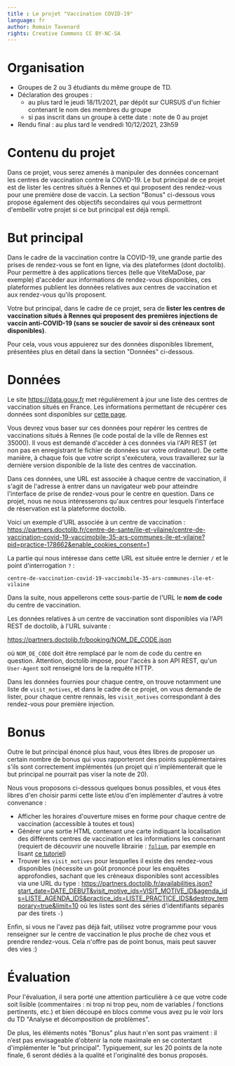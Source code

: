 ```yaml
---
title : Le projet "Vaccination COVID-19"
language: fr
author: Romain Tavenard
rights: Creative Commons CC BY-NC-SA
---
```


# Organisation

* Groupes de 2 ou 3 étudiants du même groupe de TD.
* Déclaration des groupes :
  * au plus tard le jeudi 18/11/2021, par dépôt sur CURSUS d'un fichier contenant le nom des membres du groupe
  * si pas inscrit dans un groupe à cette date : note de 0 au projet
* Rendu final : au plus tard le vendredi 10/12/2021, 23h59

# Contenu du projet

Dans ce projet, vous serez amenés à manipuler des données  concernant les centres de vaccination contre la COVID-19.
Le but principal de ce projet est de lister les centres situés à Rennes et qui proposent des rendez-vous pour une première dose de vaccin.
La section "Bonus" ci-dessous vous propose également des objectifs secondaires qui vous permettront d'embellir votre projet si ce but principal est déjà rempli.

# But principal

Dans le cadre de la vaccination contre la COVID-19, une grande partie des prises de rendez-vous se font en ligne, via des plateformes (dont doctolib).
Pour permettre à des applications tierces (telle que ViteMaDose, par exemple) d'accéder aux informations de rendez-vous disponibles, ces plateformes publient les données relatives aux centres de vaccination et aux rendez-vous qu'ils proposent.

Votre but principal, dans le cadre de ce projet, sera de **lister les centres de vaccination situés à Rennes qui proposent des premières injections de vaccin anti-COVID-19 (sans se soucier de savoir si des créneaux sont disponibles)**.

Pour cela, vous vous appuierez sur des données disponibles librement, présentées plus en détail dans la section "Données" ci-dessous.


# Données

Le site <https://data.gouv.fr> met régulièrement à jour une liste des centres de vaccination situés en France. Les informations permettant de récupérer ces données sont disponibles sur [cette page](https://www.data.gouv.fr/fr/datasets/lieux-de-vaccination-contre-la-covid-19/).

Vous devrez vous baser sur ces données pour repérer les centres de vaccinations situés à Rennes (le code postal de la ville de Rennes est 35000).
Il vous est demandé d'accéder à ces données via l'API REST (et non pas en enregistrant le fichier de données sur votre ordinateur). De cette manière, à chaque fois que votre script s'exécutera, vous travaillerez sur la dernière version disponible de la liste des centres de vaccination.

Dans ces données, une URL est associée à chaque centre de vaccination, il s'agit de l'adresse à entrer dans un navigateur web pour atteindre l'interface de prise de rendez-vous pour le centre en question.
Dans ce projet, nous ne nous intéresserons qu'aux centres pour lesquels l'interface de réservation est la plateforme doctolib.

Voici un exemple d'URL associée à un centre de vaccination :
<https://partners.doctolib.fr/centre-de-sante/ile-et-vilaine/centre-de-vaccination-covid-19-vaccimobile-35-ars-communes-ile-et-vilaine?pid=practice-178662&enable_cookies_consent=1>

La partie qui nous intéresse dans cette URL est située entre le dernier `/` et le point d'interrogation `?` :

`centre-de-vaccination-covid-19-vaccimobile-35-ars-communes-ile-et-vilaine`

Dans la suite, nous appellerons cette sous-partie de l'URL le **nom de code** du centre de vaccination.

Les données relatives à un centre de vaccination sont disponibles via l'API REST de doctolib, à l'URL suivante :

<https://partners.doctolib.fr/booking/NOM_DE_CODE.json>

où `NOM_DE_CODE` doit être remplacé par le nom de code du centre en question.
Attention, doctolib impose, pour l'accès à son API REST, qu'un `User-Agent` soit renseigné lors de la requête HTTP.

Dans les données fournies pour chaque centre, on trouve notamment une liste de `visit_motives`, et dans le cadre de ce projet, on vous demande de lister, pour chaque centre rennais, les `visit_motives` correspondant à des rendez-vous pour première injection.

# Bonus

Outre le but principal énoncé plus haut, vous êtes libres de proposer un certain nombre de bonus qui vous rapporteront des points supplémentaires s'ils sont correctement implémentés (un projet qui n'implémenterait que le but principal ne pourrait pas viser la note de 20).

Nous vous proposons ci-dessous quelques bonus possibles, et vous êtes libres d'en choisir parmi cette liste et/ou d'en implémenter d'autres à votre convenance :

* Afficher les horaires d'ouverture mises en forme pour chaque centre de vaccination (accessible à toutes et tous)
* Générer une sortie HTML contenant une carte indiquant la localisation des différents centres de vaccination et les informations les concernant (requiert de découvrir une nouvelle librairie : [`folium`](https://python-visualization.github.io/folium/quickstart.html), par exemple en lisant [ce tutoriel](https://deparkes.co.uk/2016/06/03/plot-lines-in-folium/))
* Trouver les `visit_motives` pour lesquelles il existe des rendez-vous disponibles (nécessite un goût prononcé pour les enquêtes approfondies, sachant que les créneaux disponibles sont accessibles via une URL du type : <https://partners.doctolib.fr/availabilities.json?start_date=DATE_DEBUT&visit_motive_ids=VISIT_MOTIVE_ID&agenda_ids=LISTE_AGENDA_IDS&practice_ids=LISTE_PRACTICE_IDS&destroy_temporary=true&limit=10> où les listes sont des séries d'identifiants séparés par des tirets `-`)

Enfin, si vous ne l'avez pas déjà fait, utilisez votre programme pour vous renseigner sur le centre de vaccination le plus proche de chez vous et prendre rendez-vous. Cela n'offre pas de point bonus, mais peut sauver des vies :)

# Évaluation

Pour l'évaluation, il sera porté une attention particulière à ce que votre code soit lisible (commentaires : ni trop ni trop peu, nom de variables / fonctions pertinents, etc.) et bien découpé en blocs comme vous avez pu le voir lors du TD "Analyse et décomposition de problèmes".

De plus, les éléments notés "Bonus" plus haut n'en sont pas vraiment : il n’est pas envisageable d'obtenir la note maximale en se contentant d'implémenter le "but principal".
Typiquement, sur les 20 points de la note finale, 6 seront dédiés à la qualité et l'originalité des bonus proposés.